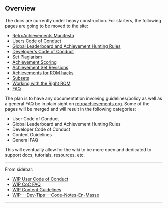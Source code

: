 ## Overview

The docs are currently under heavy construction. For starters, the following pages are going to be moved to the site:

- [RetroAchievements Manifesto](/guidelines/users/retroachievements-manifesto.html)
- [Users Code of Conduct](Users-Code-of-Conduct)
- [Global Leaderboard and Achievement Hunting Rules](/guidelines/users/global-leaderboard-and-achievement-hunting-rules.html)
- [Developer's Code of Conduct](/guidelines/developers/code-of-conduct)
- [Set Plagiarism](Set-Plagiarism)
- [Achievement Scoring](/developer-docs/achievement-scoring)
- [Achievement Set Revisions](/guidelines/content/achievement-set-revisions)
- [Achievements for ROM hacks](/guidelines/content/achievements-for-rom-hacks)
- [Subsets](/guidelines/content/subsets)
- [Working with the Right ROM](/guidelines/content/working-with-the-right-rom)
- [FAQ](/general/faq)

The plan is to have any documentation involving guidelines/policy as well as a general FAQ be in plain sight on [retroachievements.org](https://retroachievements.org). Some of the pages will be merged and will result in the following categories:

- User Code of Conduct
- Global Leaderboard and Achievement Hunting Rules
- Developer Code of Conduct
- Content Guidelines
- General FAQ

This will eventually allow for the wiki to be more open and dedicated to support docs, tutorials, resources, etc.

---

From sidebar:

- [WIP User Code of Conduct](WIP-User-Code-of-Conduct)
- [WIP CoC FAQ](WIP-CoC-FAQ)
- [WIP Content Guidelines](WIP-Content-Guidelines)
- [WIP---Dev-Tips---Code-Notes-En-Masse](WIP---Dev-Tips---Code-Notes-En-Masse)

---
